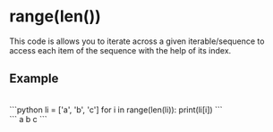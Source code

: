 # range(len())

This code is allows you to iterate across a given iterable/sequence to access each item of the sequence with the help of its index.
<br>

## Example
<br>
```python
li = ['a', 'b', 'c']
for i in range(len(li)):
    print(li[i])
```
<br>
```
a
b
c
```
